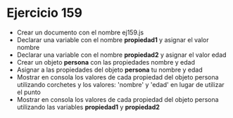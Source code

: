 # Ejercicio 159

* Crear un documento con el nombre ej159.js
* Declarar una variable con el nombre **propiedad1** y asignar el valor nombre
* Declarar una variable con el nombre **propiedad2** y asignar el valor edad
* Crear un objeto **persona** con las propiedades nombre y edad
* Asignar a las propiedades del objeto **persona** tu nombre y edad
* Mostrar en consola los valores de cada propiedad del objeto persona utilizando corchetes y los valores: 'nombre' y 'edad' en lugar de utilizar el punto
* Mostrar en consola los valores de cada propiedad del objeto persona utilizando las variables **propiedad1** y **propiedad2**